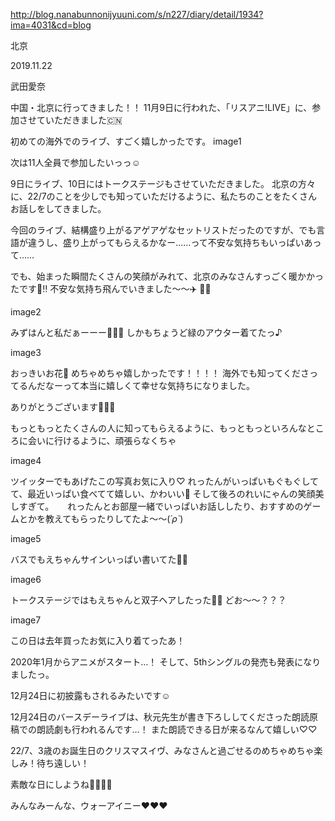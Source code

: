 http://blog.nanabunnonijyuuni.com/s/n227/diary/detail/1934?ima=4031&cd=blog





北京

2019.11.22

武田愛奈



中国・北京に行ってきました！！
11月9日に行われた、「リスアニ!LIVE」に、参加させていただきました🇨🇳


初めての海外でのライブ、すごく嬉しかったです。
image1



次は11人全員で参加したいっっ☺️


9日にライブ、10日にはトークステージもさせていただきました。
北京の方々に、22/7のことを少しでも知っていただけるように、私たちのことをたくさんお話しをしてきました。

今回のライブ、結構盛り上がるアゲアゲなセットリストだったのですが、でも言語が違うし、盛り上がってもらえるかなー……って不安な気持ちもいっぱいあって……

でも、始まった瞬間たくさんの笑顔がみれて、北京のみなさんすっごく暖かかったです🥺‼️
不安な気持ち飛んでいきました〜〜✈️ 💓💓

image2



みずはんと私だぁーーー🙈🧡💚
しかもちょうど緑のアウター着てたっ♪


image3



おっきいお花🌸
めちゃめちゃ嬉しかったです！！！！
海外でも知ってくださってるんだなーって本当に嬉しくて幸せな気持ちになりました。

ありがとうございます🥺💓💓

もっともっとたくさんの人に知ってもらえるように、もっともっといろんなところに会いに行けるように、頑張らなくちゃ


image4



ツイッターでもあげたこの写真お気に入り♡
れったんがいっぱいもぐもぐしてて、最近いっぱい食べてて嬉しい、かわいい🐼
そして後ろのれいにゃんの笑顔美しすぎて。
　
れったんとお部屋一緒でいっぱいお話ししたり、おすすめのゲームとかを教えてもらったりしてたよ〜〜(*´ρ`*)

image5


バスでもえちゃんサインいっぱい書いてた🐣💓

image6


トークステージではもえちゃんと双子ヘアしたった👭🍡
どお〜〜？？？

image7


この日は去年買ったお気に入り着てったあ！







2020年1月からアニメがスタート…！
そして、5thシングルの発売も発表になりましたっ。

12月24日に初披露もされるみたいです☺️

12月24日のバースデーライブは、秋元先生が書き下ろししてくださった朗読原稿での朗読劇も行われるんです…！
また朗読できる日が来るなんて嬉しい♡♡

22/7、3歳のお誕生日のクリスマスイヴ、みなさんと過ごせるのめちゃめちゃ楽しみ！待ち遠しい！




素敵な日にしようね🎅🏻🎄✨



みんなみーんな、ウォーアイニー❤️❤️❤️ 